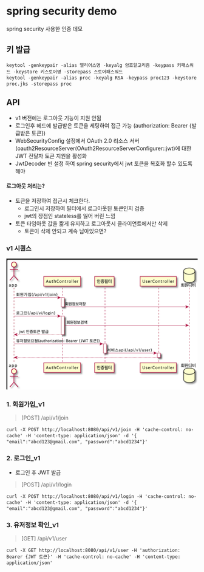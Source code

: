 # spring security demo
spring security 사용한 인증 데모

## 키 발급
```
keytool -genkeypair -alias 앨리어스명 -keyalg 암호알고리즘 -keypass 키패스워드 -keystore 키스토어명 -storepass 스토어패스워드
keytool -genkeypair -alias proc -keyalg RSA -keypass proc123 -keystore proc.jks -storepass proc
```

## API
* v1 버전에는 로그아웃 기능이 지원 안됨
* 로그인후 헤드에 발급받은 토큰을 세팅하여 접근 가능 (authorization: Bearer {발급받은 토큰})
* WebSecurityConfig 설정에서 OAuth 2.0 리소스 서버(oauth2ResourceServer(OAuth2ResourceServerConfigurer::jwt)에 대한 JWT 전달자 토큰 지원을 활성화
* JwtDecoder 빈 설정 하여 spring security에서 jwt 토큰을 복호화 할수 있도록 해야 

#### 로그아웃 처리는?
* 토큰을 저장하여 접근시 체크한다.
  * 로그인시 저장하여 필터에서 로그아웃된 토큰인지 검증
  * jwt의 장점인 stateless를 잃어 버린 느낌
* 토큰 타임아웃 값을 짦게 유지하고 로그아웃시 클라이언트에서만 삭제
  * 토큰이 삭제 안되고 계속 남아있으면?

### v1 시퀀스
<img src="./img/auth_v1.png" title="v1 시퀀스">

### 1. 회원가입_v1
> [POST] /api/v1/join
```
curl -X POST http://localhost:8080/api/v1/join -H 'cache-control: no-cache' -H 'content-type: application/json' -d '{ "email":"abcd123@gmail.com", "password":"abcd1234"}'
```

### 2. 로그인_v1
* 로그인 후 JWT 발급
> [POST] /api/v1/login
```
curl -X POST http://localhost:8080/api/v1/login -H 'cache-control: no-cache' -H 'content-type: application/json' -d '{ "email":"abcd123@gmail.com", "password":"abcd1234"}'
```

### 3. 유저정보 확인_v1
> [GET] /api/v1/user
```
curl -X GET http://localhost:8080/api/v1/user -H 'authorization: Bearer {JWT 토큰}' -H 'cache-control: no-cache' -H 'content-type: application/json'
```